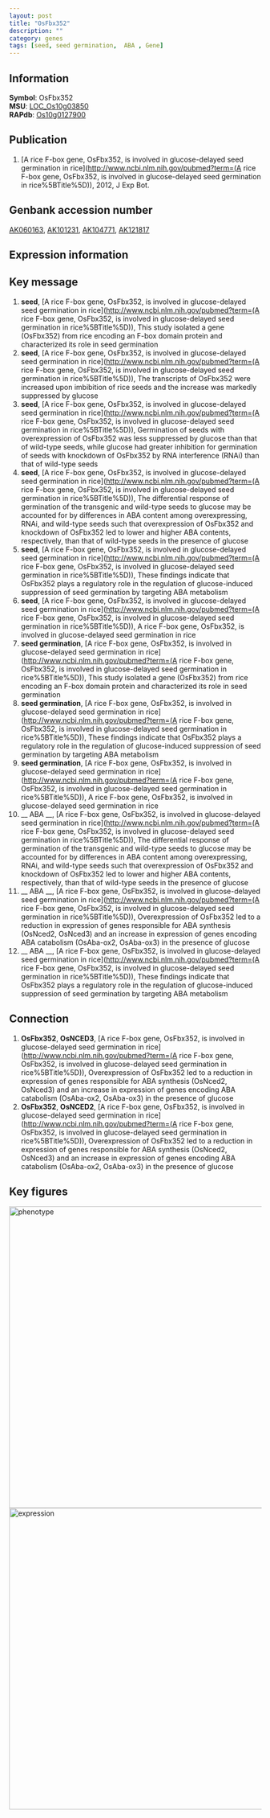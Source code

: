 ```yaml
---
layout: post
title: "OsFbx352"
description: ""
category: genes
tags: [seed, seed germination,  ABA , Gene]
---
```


## Information
__Symbol__: OsFbx352  
__MSU__: [LOC_Os10g03850](http://rice.plantbiology.msu.edu/cgi-bin/ORF_infopage.cgi?orf=LOC_Os10g03850)  
__RAPdb__: [Os10g0127900](http://rapdb.dna.affrc.go.jp/viewer/gbrowse_details/irgsp1?name=Os10g0127900)  

## Publication
1. [A rice F-box gene, OsFbx352, is involved in glucose-delayed seed germination in rice](http://www.ncbi.nlm.nih.gov/pubmed?term=(A rice F-box gene, OsFbx352, is involved in glucose-delayed seed germination in rice%5BTitle%5D)), 2012, J Exp Bot.

## Genbank accession number
[AK060163](http://www.ncbi.nlm.nih.gov/nuccore/AK060163), [AK101231](http://www.ncbi.nlm.nih.gov/nuccore/AK101231), [AK104771](http://www.ncbi.nlm.nih.gov/nuccore/AK104771), [AK121817](http://www.ncbi.nlm.nih.gov/nuccore/AK121817)

## Expression information

## Key message
1. __seed__, [A rice F-box gene, OsFbx352, is involved in glucose-delayed seed germination in rice](http://www.ncbi.nlm.nih.gov/pubmed?term=(A rice F-box gene, OsFbx352, is involved in glucose-delayed seed germination in rice%5BTitle%5D)),  This study isolated a gene (OsFbx352) from rice encoding an F-box domain protein and characterized its role in seed germination
2. __seed__, [A rice F-box gene, OsFbx352, is involved in glucose-delayed seed germination in rice](http://www.ncbi.nlm.nih.gov/pubmed?term=(A rice F-box gene, OsFbx352, is involved in glucose-delayed seed germination in rice%5BTitle%5D)),  The transcripts of OsFbx352 were increased upon imbibition of rice seeds and the increase was markedly suppressed by glucose
3. __seed__, [A rice F-box gene, OsFbx352, is involved in glucose-delayed seed germination in rice](http://www.ncbi.nlm.nih.gov/pubmed?term=(A rice F-box gene, OsFbx352, is involved in glucose-delayed seed germination in rice%5BTitle%5D)),  Germination of seeds with overexpression of OsFbx352 was less suppressed by glucose than that of wild-type seeds, while glucose had greater inhibition for germination of seeds with knockdown of OsFbx352 by RNA interference (RNAi) than that of wild-type seeds
4. __seed__, [A rice F-box gene, OsFbx352, is involved in glucose-delayed seed germination in rice](http://www.ncbi.nlm.nih.gov/pubmed?term=(A rice F-box gene, OsFbx352, is involved in glucose-delayed seed germination in rice%5BTitle%5D)),  The differential response of germination of the transgenic and wild-type seeds to glucose may be accounted for by differences in ABA content among overexpressing, RNAi, and wild-type seeds such that overexpression of OsFbx352 and knockdown of OsFbx352 led to lower and higher ABA contents, respectively, than that of wild-type seeds in the presence of glucose
5. __seed__, [A rice F-box gene, OsFbx352, is involved in glucose-delayed seed germination in rice](http://www.ncbi.nlm.nih.gov/pubmed?term=(A rice F-box gene, OsFbx352, is involved in glucose-delayed seed germination in rice%5BTitle%5D)),  These findings indicate that OsFbx352 plays a regulatory role in the regulation of glucose-induced suppression of seed germination by targeting ABA metabolism
6. __seed__, [A rice F-box gene, OsFbx352, is involved in glucose-delayed seed germination in rice](http://www.ncbi.nlm.nih.gov/pubmed?term=(A rice F-box gene, OsFbx352, is involved in glucose-delayed seed germination in rice%5BTitle%5D)), A rice F-box gene, OsFbx352, is involved in glucose-delayed seed germination in rice
7. __seed germination__, [A rice F-box gene, OsFbx352, is involved in glucose-delayed seed germination in rice](http://www.ncbi.nlm.nih.gov/pubmed?term=(A rice F-box gene, OsFbx352, is involved in glucose-delayed seed germination in rice%5BTitle%5D)),  This study isolated a gene (OsFbx352) from rice encoding an F-box domain protein and characterized its role in seed germination
8. __seed germination__, [A rice F-box gene, OsFbx352, is involved in glucose-delayed seed germination in rice](http://www.ncbi.nlm.nih.gov/pubmed?term=(A rice F-box gene, OsFbx352, is involved in glucose-delayed seed germination in rice%5BTitle%5D)),  These findings indicate that OsFbx352 plays a regulatory role in the regulation of glucose-induced suppression of seed germination by targeting ABA metabolism
9. __seed germination__, [A rice F-box gene, OsFbx352, is involved in glucose-delayed seed germination in rice](http://www.ncbi.nlm.nih.gov/pubmed?term=(A rice F-box gene, OsFbx352, is involved in glucose-delayed seed germination in rice%5BTitle%5D)), A rice F-box gene, OsFbx352, is involved in glucose-delayed seed germination in rice
10. __ ABA __, [A rice F-box gene, OsFbx352, is involved in glucose-delayed seed germination in rice](http://www.ncbi.nlm.nih.gov/pubmed?term=(A rice F-box gene, OsFbx352, is involved in glucose-delayed seed germination in rice%5BTitle%5D)),  The differential response of germination of the transgenic and wild-type seeds to glucose may be accounted for by differences in ABA content among overexpressing, RNAi, and wild-type seeds such that overexpression of OsFbx352 and knockdown of OsFbx352 led to lower and higher ABA contents, respectively, than that of wild-type seeds in the presence of glucose
11. __ ABA __, [A rice F-box gene, OsFbx352, is involved in glucose-delayed seed germination in rice](http://www.ncbi.nlm.nih.gov/pubmed?term=(A rice F-box gene, OsFbx352, is involved in glucose-delayed seed germination in rice%5BTitle%5D)),  Overexpression of OsFbx352 led to a reduction in expression of genes responsible for ABA synthesis (OsNced2, OsNced3) and an increase in expression of genes encoding ABA catabolism (OsAba-ox2, OsAba-ox3) in the presence of glucose
12. __ ABA __, [A rice F-box gene, OsFbx352, is involved in glucose-delayed seed germination in rice](http://www.ncbi.nlm.nih.gov/pubmed?term=(A rice F-box gene, OsFbx352, is involved in glucose-delayed seed germination in rice%5BTitle%5D)),  These findings indicate that OsFbx352 plays a regulatory role in the regulation of glucose-induced suppression of seed germination by targeting ABA metabolism

## Connection
1. __OsFbx352__, __OsNCED3__, [A rice F-box gene, OsFbx352, is involved in glucose-delayed seed germination in rice](http://www.ncbi.nlm.nih.gov/pubmed?term=(A rice F-box gene, OsFbx352, is involved in glucose-delayed seed germination in rice%5BTitle%5D)),  Overexpression of OsFbx352 led to a reduction in expression of genes responsible for ABA synthesis (OsNced2, OsNced3) and an increase in expression of genes encoding ABA catabolism (OsAba-ox2, OsAba-ox3) in the presence of glucose
2. __OsFbx352__, __OsNCED2__, [A rice F-box gene, OsFbx352, is involved in glucose-delayed seed germination in rice](http://www.ncbi.nlm.nih.gov/pubmed?term=(A rice F-box gene, OsFbx352, is involved in glucose-delayed seed germination in rice%5BTitle%5D)),  Overexpression of OsFbx352 led to a reduction in expression of genes responsible for ABA synthesis (OsNced2, OsNced3) and an increase in expression of genes encoding ABA catabolism (OsAba-ox2, OsAba-ox3) in the presence of glucose

## Key figures
<img src="http://ricencode.github.io/images/OsFbx352.pheno.png" alt="phenotype"  style="width: 600px;"/>

<img src="http://ricencode.github.io/images/OsFbx352.exp.png" alt="expression"  style="width: 600px;"/>


